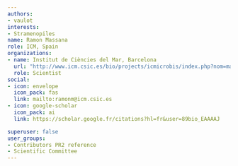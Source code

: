 ```yaml
---
authors:
- vaulot
interests:
- Stramenopiles
name: Ramon Massana
role: ICM, Spain
organizations:
- name: Institut de Ciències del Mar, Barcelona
  url: "http://www.icm.csic.es/bio/projects/icmicrobis/index.php?nom=massana"
  role: Scientist
social:
- icon: envelope
  icon_pack: fas
  link: mailto:ramonm@icm.csic.es
- icon: google-scholar
  icon_pack: ai
  link: https://scholar.google.fr/citations?hl=fr&user=89bio_EAAAAJ

superuser: false
user_groups:
- Contributors PR2 reference
- Scientific Committee
---
```


